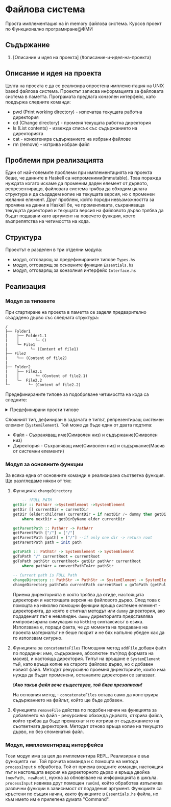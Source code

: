 # Файлова система

Проста имплементация на in memory файлова система. Курсов проект по Функционално програмиране@ФМИ

## Съдържание

1. [Описание и идея на проекта] (#описание-и-идея-на-проекта)

## Описание и идея на проекта

Целта на проекта е да се реализира опростена имплементация на UNIX based файлова система. Проектът записва информацията за файловата система в паметта. Програмата предлага конзолен интерфейс, като поддържа следните команди:  

- pwd (Print working directory) - изпечатва текущата работна директория
- cd (Change directory) - променя текущата работна директория
- ls (List contents) - извежда списък със съдържанието на директорията
- cat - конкатенира съдържанието на избрани файлове
- rm (remove) - изтрива избран файл

## Проблеми при реализацията

Един от най-големите проблеми при имплементацията на проекта беше, че данните в Haskell са непроменими(immutable). Това поражда нуждата когато искаме да променим даден елемент от дървото, репрезентиращо, файловата система трябва да обходим цялата структура и да създадем копие на текущата версия, но с променен желания елемент. Друг проблем, който породи невъзможността за промяна на данни в Haskell бе, че променливата, съхраняваща текущата директория и текущата версия на файловото дърво трябва да бъдат подавани като аргумент на повечето функции, което възпрепятства на четимостта на кода.

## Структура

Проектът е разделен в три отделни модула:

- модул, отговарящ за предефинираните типове `Types.hs`
- модул, отговарящ за основните функции `Essentials.hs`
- модул, отговарящ за конзолния интерфейс `Interface.hs`

## Реализация

### Модул за типовете

При стартиране на проекта в паметта се заделя предварително създадено дърво със следната структура:

```
/
├── Folder1
|    ├── Folder1.1
|    │       └─ ()
|    └─ File1
|          └─ (Content of file1)
├── File2
|    └── (Content of file2)
|
├── Folder2
|    ├── File2.1
|    │       └─ (Content of file2.1)
|    └─  File2.2
└─        └─ (Content of file2.2)
```
Предефинираните типове за подобряване четимостта на кода са следните:
<details><summary>Предефинирани прости типове </summary>

<p>

        type Content = String
        type FileName = String
        type DirName = String
        type PathStr = String
        type PathArr = [PathStr]

</p>
Простите типове са предефиирани с цел по-добра четимост. Нуждата от два типа за път - с масив и символен низ, произлиза от удобството на използването рекурсия, използвайки списъци в Haskell.
</details>

Сложният тип, дефиниран в задачата е типът, репрезентиращ системен елемент (`SystemElement`). Той може да бъде един от двата подтипа:

- Файл - Съхраняващ име(Символен низ) и съдържание(Символен низ)
- Директория - Съхраняващ име(Символен низ) и съдържание(Масив от системни елементи)

### Модул за основните функции

За всяка една от основните команди е реализирана съответна функция. Ще разлгледаме някои от тях:

1. Функцията `changeDirectory` 
    ```haskell 
        -- !FULL PATH
    getDir :: PathArr ->SystemElement ->SystemElement
    getDir [] currentDir = currentDir
    getDir (elder:children) currentDir = if nextDir /= dummy then getDir children nextDir else dummy
        where nextDir = getDirByName elder currentDir

    getParentPath :: PathArr -> PathArr
    getParentPath ["/"] = ["/"]
    getParentPath [path] = ["/"] --if only one dir -> return root
    getParentPath path = init path

    goToPath :: PathStr -> SystemElement -> SystemElement
    goToPath "/" currentRoot = currentRoot
    goToPath pathStr currentRoot= getDir pathArr currentRoot
        where pathArr = convertPathToArr pathStr
  
    -- Current path is FULL Path
    changeDirectory :: PathStr -> PathStr -> SystemElement -> SystemElement
    changeDirectory pathToGo currentPath currentRoot = goToPath (getFullPath currentPath pathToGo) currentRoot
    ```

    Приема директорията в която трябва да отиде, настоящата директория и настоящата версия на файловото дърво. След това с помощта на няколко помощни функции връща системен елемент - директорията, до която е стигнал методът или `dummy` директория, ако подаденият път е невалиден.
    `dummy` директорията представлява импровизирана симулация на `Nothing` синтаксисът в езика. Използвана е, поради факта, че до момента на предаване на проекта материалът не беше покрит и не бях напълно убеден как да го използвам сигурно.
2. Функцията за `concatenateFiles`
    Помощния метод `addFile` добавя файл по подадени: име, съдържание, абсолютен път(под формата на масив), и настояща директория. Типът на връщане е `SystemElement` тъй, като връща копие на старото файлово дърво, но с добавен новият файл. Методът рекурсивно проемня директориите, които има нужда да бъдат променени, останалите директории се запазват.

    ***!Ако такъв файл вече съществува, той бива презаписан!***

    На основния метод - `concatenateFiles` остава само да конструира съдържанието на файлът, който ще бъде добавен.

3. Функцията `removeFile` действа по подобен начин на функцията за добавянето на файл - рекурсивно обхожда дървото, открива файла, който трябва да бъде премахнат и го изтрива от съдържанието на съответната директория. Методът отново връща копие на текущото дърво, но без споменатия файл.

### Модул, имплементиращ интерфейса

Този модул има за цел да имплементира REPL. Реализиран е във функцията `run`. Той прочита команда и с помощта на метода `processInput` я обработва. Той от приема входните команди, настоящия път и настоящата версия на директорното дърво и връща двойка `(newPath, newRoot)`, нужна за обновяване на информацията в цикъла. `processInput` извиква друг помощен `runCmd`, който обработва изпълнява различни функции в зависимост от подадения аргумент. Функциите са кръстени по същия начин, както функциите в `Essentials.hs` файла, но към името им е прилепена думата "Command". 
